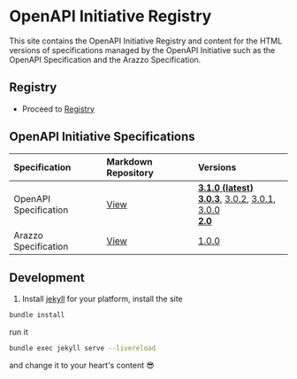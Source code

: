 # OpenAPI Initiative Registry

This site contains the OpenAPI Initiative Registry and content for the HTML versions of specifications managed by the OpenAPI Initiative such as the OpenAPI Specification and the Arazzo Specification.

## Registry

* Proceed to [Registry](https://spec.openapis.org/registry/index.html)

## OpenAPI Initiative Specifications

| Specification  | Markdown Repository | Versions |
| :--------------| :------------------ | :------- |
| OpenAPI Specification | [View](https://github.com/OAI/OpenAPI-Specification/versions)|[**3.1.0 (latest)**](oas/latest.html)<br> [**3.0.3**](https://spec.openapis.org/oas/v3.0.3.html), [3.0.2](https://spec.openapis.org/oas/v3.0.2.html), [3.0.1](https://spec.openapis.org/oas/v3.0.1.html), [3.0.0](https://spec.openapis.org/oas/v3.0.0.html)<br> [**2.0**](https://spec.openapis.org/oas/v2.0.html) |
| Arazzo Specification | [View](https://github.com/OAI/Arazzo-Specification) | [1.0.0](https://spec.openapis.org/arazzo/v1.0.0.html) |

## Development

1. Install [jekyll](https://jekyllrb.com/docs/installation/) for your platform, install the site
~~~sh
bundle install
~~~
run it
~~~sh
bundle exec jekyll serve --livereload
~~~
and change it to your heart's content :sunglasses:
